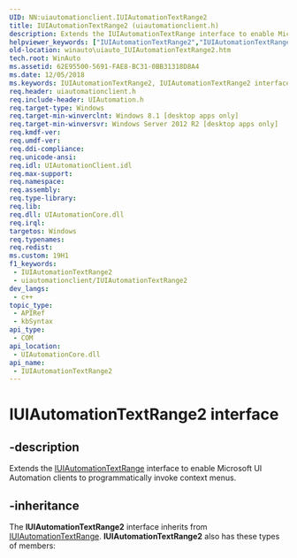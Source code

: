```yaml
---
UID: NN:uiautomationclient.IUIAutomationTextRange2
title: IUIAutomationTextRange2 (uiautomationclient.h)
description: Extends the IUIAutomationTextRange interface to enable Microsoft UI Automation clients to programmatically invoke context menus.
helpviewer_keywords: ["IUIAutomationTextRange2","IUIAutomationTextRange2 interface [Windows Accessibility]","IUIAutomationTextRange2 interface [Windows Accessibility]","described","uiautomationclient/IUIAutomationTextRange2","winauto.uiauto_IUIAutomationTextRange2"]
old-location: winauto\uiauto_IUIAutomationTextRange2.htm
tech.root: WinAuto
ms.assetid: 62E95500-5691-FAE8-BC31-0BB31318D8A4
ms.date: 12/05/2018
ms.keywords: IUIAutomationTextRange2, IUIAutomationTextRange2 interface [Windows Accessibility], IUIAutomationTextRange2 interface [Windows Accessibility],described, uiautomationclient/IUIAutomationTextRange2, winauto.uiauto_IUIAutomationTextRange2
req.header: uiautomationclient.h
req.include-header: UIAutomation.h
req.target-type: Windows
req.target-min-winverclnt: Windows 8.1 [desktop apps only]
req.target-min-winversvr: Windows Server 2012 R2 [desktop apps only]
req.kmdf-ver: 
req.umdf-ver: 
req.ddi-compliance: 
req.unicode-ansi: 
req.idl: UIAutomationClient.idl
req.max-support: 
req.namespace: 
req.assembly: 
req.type-library: 
req.lib: 
req.dll: UIAutomationCore.dll
req.irql: 
targetos: Windows
req.typenames: 
req.redist: 
ms.custom: 19H1
f1_keywords:
 - IUIAutomationTextRange2
 - uiautomationclient/IUIAutomationTextRange2
dev_langs:
 - c++
topic_type:
 - APIRef
 - kbSyntax
api_type:
 - COM
api_location:
 - UIAutomationCore.dll
api_name:
 - IUIAutomationTextRange2
---
```


# IUIAutomationTextRange2 interface


## -description

Extends the <a href="/windows/desktop/api/uiautomationclient/nn-uiautomationclient-iuiautomationtextrange">IUIAutomationTextRange</a> interface to enable Microsoft UI Automation clients to programmatically invoke context menus.

## -inheritance

The <b xmlns:loc="http://microsoft.com/wdcml/l10n">IUIAutomationTextRange2</b> interface inherits from <a href="/windows/desktop/api/uiautomationclient/nn-uiautomationclient-iuiautomationtextrange">IUIAutomationTextRange</a>. <b>IUIAutomationTextRange2</b> also has these types of members:

